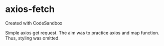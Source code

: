# axios-fetch

Created with CodeSandbox

Simple axios get request. The aim was to practice axios and map function. Thus, styling was omitted.
